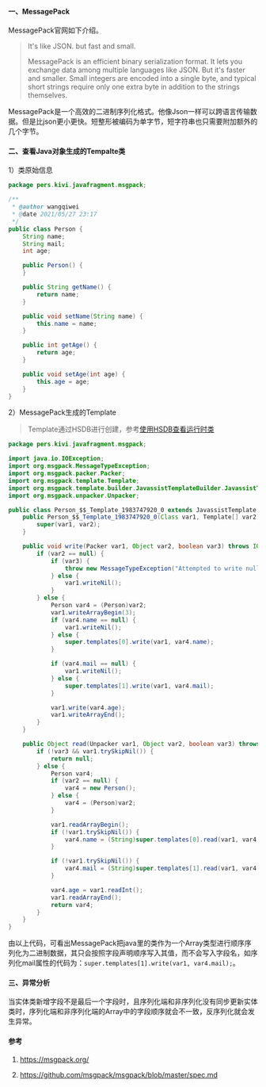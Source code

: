 #### 一、MessagePack

MessagePack官网如下介绍。

>It's like JSON. but fast and small.
>
>MessagePack is an efficient binary serialization format. It lets you exchange data among multiple languages like JSON. But it's faster and smaller. Small integers are encoded into a single byte, and typical short strings require only one extra byte in addition to the strings themselves.

MessagePack是一个高效的二进制序列化格式。他像Json一样可以跨语言传输数据。但是比json更小更快。短整形被编码为单字节，短字符串也只需要附加额外的几个字节。

#### 二、查看Java对象生成的Tempalte类

1）类原始信息

```java
package pers.kivi.javafragment.msgpack;

/**
 * @author wangqiwei
 * @date 2021/05/27 23:17
 */
public class Person {
    String name;
    String mail;
    int age;

    public Person() {
    }

    public String getName() {
        return name;
    }

    public void setName(String name) {
        this.name = name;
    }

    public int getAge() {
        return age;
    }

    public void setAge(int age) {
        this.age = age;
    }
}
```

2）MessagePack生成的Template

> Template通过HSDB进行创建，参考[使用HSDB查看运行时类](../3.java/1.javaSE/15.使用hsdb查看运行时类.md)

```java
package pers.kivi.javafragment.msgpack;

import java.io.IOException;
import org.msgpack.MessageTypeException;
import org.msgpack.packer.Packer;
import org.msgpack.template.Template;
import org.msgpack.template.builder.JavassistTemplateBuilder.JavassistTemplate;
import org.msgpack.unpacker.Unpacker;

public class Person_$$_Template_1983747920_0 extends JavassistTemplate implements Template {
    public Person_$$_Template_1983747920_0(Class var1, Template[] var2) {
        super(var1, var2);
    }

    public void write(Packer var1, Object var2, boolean var3) throws IOException {
        if (var2 == null) {
            if (var3) {
                throw new MessageTypeException("Attempted to write null");
            } else {
                var1.writeNil();
            }
        } else {
            Person var4 = (Person)var2;
            var1.writeArrayBegin(3);
            if (var4.name == null) {
                var1.writeNil();
            } else {
                super.templates[0].write(var1, var4.name);
            }

            if (var4.mail == null) {
                var1.writeNil();
            } else {
                super.templates[1].write(var1, var4.mail);
            }

            var1.write(var4.age);
            var1.writeArrayEnd();
        }
    }

    public Object read(Unpacker var1, Object var2, boolean var3) throws MessageTypeException {
        if (!var3 && var1.trySkipNil()) {
            return null;
        } else {
            Person var4;
            if (var2 == null) {
                var4 = new Person();
            } else {
                var4 = (Person)var2;
            }

            var1.readArrayBegin();
            if (!var1.trySkipNil()) {
                var4.name = (String)super.templates[0].read(var1, var4.name);
            }

            if (!var1.trySkipNil()) {
                var4.mail = (String)super.templates[1].read(var1, var4.mail);
            }

            var4.age = var1.readInt();
            var1.readArrayEnd();
            return var4;
        }
    }
}
```

由以上代码，可看出MessagePack把java里的类作为一个Array类型进行顺序序列化为二进制数据，其只会按照字段声明顺序写入其值，而不会写入字段名，如序列化mail属性的代码为：`super.templates[1].write(var1, var4.mail);`。

#### 三、异常分析

当实体类新增字段不是最后一个字段时，且序列化端和非序列化没有同步更新实体类时，序列化端和非序列化端的Array中的字段顺序就会不一致，反序列化就会发生异常。

#### 参考

1. https://msgpack.org/

2. https://github.com/msgpack/msgpack/blob/master/spec.md

    